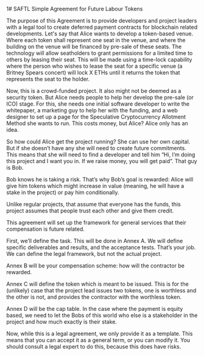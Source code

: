1# SAFTL
Simple Agreement for Future Labour Tokens

The purpose of this Agreement is to provide developers and project leaders with a legal tool to create deferred payment contracts for blockchain related developments. Let's say that Alice wants to develop a token-based venue. Where each token shall represent one seat in the venue, and where the building on the venue will be financed by pre-sale of these seats. The technology will allow seatholders to grant permissions for a limited time to others by leasing their seat. This will be made using a time-lock capability where the person who wishes to lease the seat for a specific venue (a Britney Spears concert) will lock X ETHs until it returns the token that represents the seat to the holder.

Now, this is a crowd-funded project. It also might not be deemed as a security token. But Alice needs people to help her develop the pre-sale (or ICO) stage. For this, she needs one initial software developer to write the whitepaper, a marketing guy to help her with the funding, and a web designer to set up a page for the Speculative Cryptocurrency Allotment Method she wants to run. This costs money, but Alice? Alice only has an idea.

So how could Alice get the project running? She can use her own capital. But if she doesn’t have any she will need to create future commitments. This means that she will need to find a developer and tell him “Hi, I’m doing this project and I want you in. If we raise money, you will get paid”. That guy is Bob. 

Bob knows he is taking a risk. That’s why Bob’s goal is rewarded: Alice will give him tokens which might increase in value (meaning, he will have a stake in the project) or pay him conditionally.

Unlike regular projects, that assume that everyone has the funds, this project assumes that people trust each other and give them credit.

This agreement will set up the framework for general services that their compensation is future related. 

First, we’ll define the task. This will be done in Annex A. We will define specific deliverables and results, and the acceptance tests. That’s your job. We can define the legal framework, but not the actual project.

Annex B will be your compensation scheme: how will the contractor be rewarded.

Annex C will define the token which is meant to be issued. This is for the (unlikely) case that the project lead issues two tokens, one is worthless and the other is not, and provides the contractor with the worthless token.

Annex D will be the cap table. In the case where the payment is equity based, we need to let the Bobs of this world who else is a stakeholder in the project and how much exactly is their stake.

Now, while this is a legal agreement, we only provide it as a template. This means that you can accept it as a general term, or you can modify it. You should consult a legal expert to do this, because this does have risks. 
